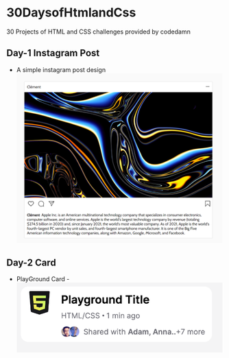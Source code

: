 # 30DaysofHtmlandCss
30 Projects of HTML and CSS challenges provided by codedamn 
## Day-1 Instagram Post 
  - A simple instagram post design 
  ![Design](https://github.com/Pekka1721/30DaysofHtmlandCss/blob/main/Instagram%20post/design.png)
## Day-2 Card
- PlayGround Card
-![Design](https://github.com/Pekka1721/30DaysofHtmlandCss/blob/main/Playground%20Card/design.png)
